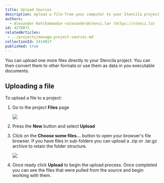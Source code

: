 ```yaml
---
title: Upload Sources
description: Upload a file from your computer to your Stencila project
authors:
  - Alexander Ketchakmadze <alexander@stenci.la> (https://stenci.la)
id: 4278871
relatedArticles:
 - ../projects/manage-project-sources.md
collectionId: 2414017
published: true
---
```


You can upload one more files directly to your Stencila project. You can then convert them to other formats or use them as data in you executable documents.

## Uploading a file

To upload a file to a project:

1.  Go to the project **Files** page

    ![](http://stencila.github.io/hub/manager/snaps/an-org-first-project-owner-1920x1080.png)

2.  Press the **New** button and select **Upload**
3.  Click on the **Choose some files…** button to open your browser's file browser. If you have files in sub-folders you can upload a .zip or .tar.gz archive to retain the folder structure.

    ![](http://stencila.github.io/hub/manager/snaps/project-sources-new-upload.png)

4.  Once ready click **Upload** to begin the upload process.  Once completed you can see the files that were pulled from the source and begin working with them.
